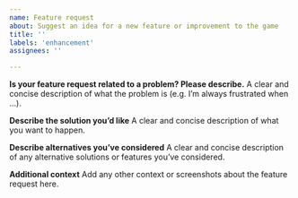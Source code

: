 ```yaml
---
name: Feature request
about: Suggest an idea for a new feature or improvement to the game
title: ''
labels: 'enhancement'
assignees: ''

---
```


**Is your feature request related to a problem? Please describe.**
A clear and concise description of what the problem is (e.g. I’m always frustrated when ...).

**Describe the solution you’d like**
A clear and concise description of what you want to happen.

**Describe alternatives you’ve considered**
A clear and concise description of any alternative solutions or features you’ve considered.

**Additional context**
Add any other context or screenshots about the feature request here.
